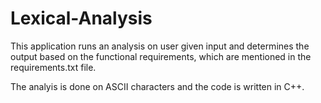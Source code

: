 # Lexical-Analysis

This application runs an analysis on user given input and determines the output based on the functional requirements, which are mentioned in the requirements.txt file. 

The analyis is done on ASCII characters and the code is written in C++.
